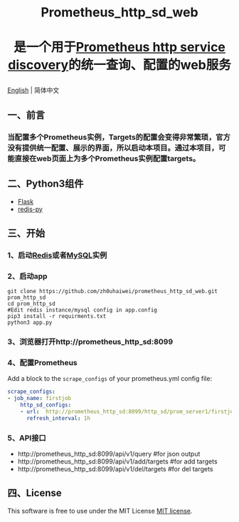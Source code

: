 # <p align="center">Prometheus_http_sd_web</p>
# <p align="center">是一个用于<a href="https://prometheus.io/docs/prometheus/latest/http_sd/">Prometheus http service discovery</a>的统一查询、配置的web服务</p>

[English](README_zh.md) | 简体中文

## 一、前言
### 当配置多个Prometheus实例，Targets的配置会变得非常繁琐，官方没有提供统一配置、展示的界面，所以启动本项目。通过本项目，可能直接在web页面上为多个Prometheus实例配置targets。

## 二、Python3组件
- <a href="https://flask.palletsprojects.com/en/2.3.x/">Flask</a>
- <a href="https://pypi.org/project/redis/">redis-py</a>

## 三、开始
### 1、启动<a href="https://redis.io/docs/getting-started/">Redis</a>或者<a href="https://docs.oracle.com/en-us/iaas/mysql-database/doc/getting-started.html">MySQL</a>实例
### 2、启动app
```shell
git clone https://github.com/zh0uhaiwei/prometheus_http_sd_web.git prom_http_sd
cd prom_http_sd
#Edit redis instance/mysql config in app.config
pip3 install -r requirments.txt
python3 app.py
```
### 3、浏览器打开http://prometheus_http_sd:8099

### 4、配置Prometheus
Add a block to the `scrape_configs` of your prometheus.yml config file:

```yaml
scrape_configs:
- job_name: firstjob
    http_sd_configs:
    - url:  http://prometheus_http_sd:8099/http_sd/prom_server1/firstjob
      refresh_interval: 1h
```
### 5、API接口
- http://prometheus_http_sd:8099/api/v1/query #for json output
- http://prometheus_http_sd:8099/api/v1/add/targets #for add targets
- http://prometheus_http_sd:8099/api/v1/del/targets #for del targets

## 四、License

This software is free to use under the MIT License [MIT license](/LICENSE).
